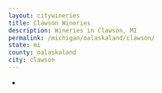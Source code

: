 ```yaml
---
layout: citywineries
title: Clawson Wineries
description: Wineries in Clawson, MI
permalink: /michigan/oalaskaland/clawson/
state: mi
county: oalaskaland
city: clawson
---
```

-
